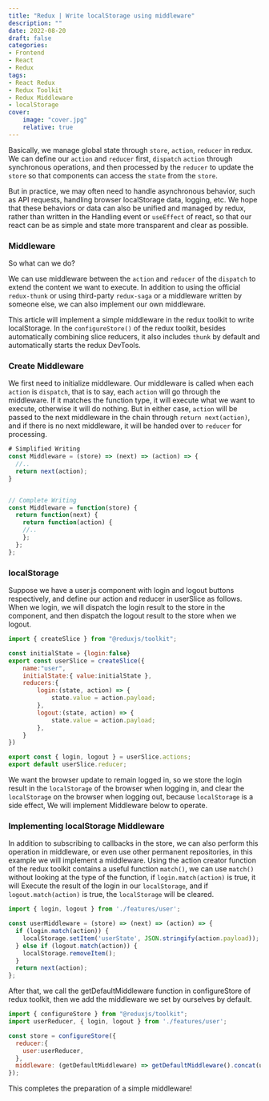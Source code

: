 ```yaml
---
title: "Redux | Write localStorage using middleware"
description: ""
date: 2022-08-20
draft: false
categories: 
- Frontend
- React
- Redux
tags:
- React Redux
- Redux Toolkit
- Redux Middleware
- localStorage
cover:
    image: "cover.jpg"
    relative: true
---
```




Basically, we manage global state through `store`, `action`, `reducer` in redux. We can define our `action` and `reducer` first, `dispatch` `action` through synchronous operations, and then processed by the `reducer` to update the `store` so that components can access the `state` from the `store`.

 <!--more-->

But in practice, we may often need to handle asynchronous behavior, such as API requests, handling browser localStorage data, logging, etc. We hope that these behaviors or data can also be unified and managed by redux, rather than written in the Handling event or `useEffect` of react, so that our react can be as simple and state more transparent and clear as possible.

### Middleware

So what can we do? 

We can use middleware between the `action` and `reducer` of the `dispatch` to extend the content we want to execute. In addition to using the official `redux-thunk` or using third-party `redux-saga` or a middleware written by someone else, we can also implement our own middleware.

This article will implement a simple middleware in the redux toolkit to write localStorage. In the `configureStore()` of the redux toolkit, besides automatically combining slice reducers, it also includes `thunk` by default and automatically starts the redux DevTools.


### **Create Middleware**

We first need to initialize middleware. Our middleware is called when each `action` is `dispatch`, that is to say, each `action` will go through the middleware. If it matches the function type, it will execute what we want to execute, otherwise it will do nothing. But in either case, `action` will be passed to the next middleware in the chain through `return next(action)`, and if there is no next middleware, it will be handed over to `reducer` for processing.

```jsx
# Simplified Writing
const Middleware = (store) => (next) => (action) => {
  //..
  return next(action);
}


// Complete Writing
const Middleware = function(store) {
  return function(next) {
    return function(action) {
    //..
    };
  };
};

```

### localStorage

Suppose we have a user.js component with login and logout buttons respectively, and define our action and reducer in userSlice as follows. When we login, we will dispatch the login result to the store in the component, and then dispatch the logout result to the store when we logout.

```jsx
import { createSlice } from "@reduxjs/toolkit";

const initialState = {login:false}
export const userSlice = createSlice({
    name:"user",
    initialState:{ value:initialState },
    reducers:{   
        login:(state, action) => {
            state.value = action.payload;
        },
        logout:(state, action) => {
            state.value = action.payload;
        },
    }
})

export const { login, logout } = userSlice.actions;
export default userSlice.reducer;
```
We want the browser update to remain logged in, so we store the login result in the `localStorage` of the browser when logging in, and clear the `localStorage` on the browser when logging out, because `localStorage` is a side effect, We will implement Middleware below to operate.

### Implementing localStorage **Middleware**

In addition to subscribing to callbacks in the store, we can also perform this operation in middleware, or even use other permanent repositories, in this example we will implement a middleware. Using the action creator function of the redux toolkit contains a useful function `match()`, we can use `match()` without looking at the type of the function, if `login.match(action)` is true, it will Execute the result of the login in our `localStorage`, and if `logout.match(action)` is true, the `localStorage` will be cleared.

```jsx
import { login, logout } from './features/user';

const userMiddleware = (store) => (next) => (action) => {
  if (login.match(action)) {
    localStorage.setItem('userState', JSON.stringify(action.payload));
  } else if (logout.match(action)) {
    localStorage.removeItem();
  }
  return next(action);
};
```

After that, we call the getDefaultMiddleware function in configureStore of redux toolkit, then we add the middleware we set by ourselves by default.

```jsx
import { configureStore } from "@reduxjs/toolkit";
import userReducer, { login, logout } from './features/user';

const store = configureStore({
  reducer:{
    user:userReducer,
  },
  middleware: (getDefaultMiddleware) => getDefaultMiddleware().concat(userMiddleware)
});
```

This completes the preparation of a simple middleware!